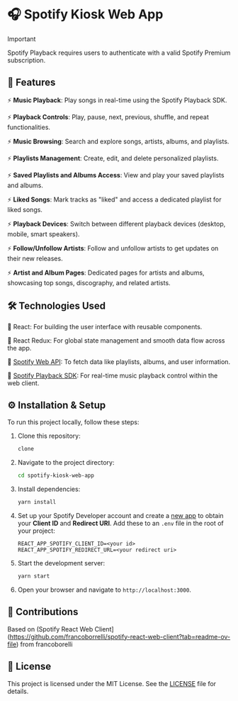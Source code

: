 <a href="https://spotify-react-web-client.onrender.com/" target="_blank">
  <p align="center">
 
  </p>
</a>

<p align="center">

</p>

# 🎧 Spotify Kiosk Web App

> [!IMPORTANT]
> Spotify Playback requires users to authenticate with a valid Spotify Premium subscription.


## 🚀 Features

⚡ **Music Playback**: Play songs in real-time using the Spotify Playback SDK.

⚡ **Playback Controls**: Play, pause, next, previous, shuffle, and repeat functionalities.

⚡ **Music Browsing**: Search and explore songs, artists, albums, and playlists.

⚡ **Playlists Management**: Create, edit, and delete personalized playlists.

⚡ **Saved Playlists and Albums Access**: View and play your saved playlists and albums.

⚡ **Liked Songs**: Mark tracks as "liked" and access a dedicated playlist for liked songs.

⚡ **Playback Devices**: Switch between different playback devices (desktop, mobile, smart speakers).

⚡ **Follow/Unfollow Artists**: Follow and unfollow artists to get updates on their new releases.

⚡ **Artist and Album Pages**: Dedicated pages for artists and albums, showcasing top songs, discography, and related artists.

## 🛠 Technologies Used

🎵 React: For building the user interface with reusable components.

🎵 React Redux: For global state management and smooth data flow across the app.

🎵 <a href="https://developer.spotify.com/documentation/web-api/">Spotify Web API</a>: To fetch data like playlists, albums, and user information.

🎵 <a href="https://developer.spotify.com/documentation/web-playback-sdk/">Spotify Playback SDK</a>: For real-time music playback control within the web client.



## ⚙️ Installation & Setup

To run this project locally, follow these steps:

1. Clone this repository:

   ```bash
   clone 
   ```

2. Navigate to the project directory:

   ```bash
   cd spotify-kiosk-web-app
   ```

3. Install dependencies:

   ```bash
   yarn install
   ```

4. Set up your Spotify Developer account and create a [new app](https://developer.spotify.com/dashboard/applications) to obtain your **Client ID** and **Redirect URI**. Add these to an `.env` file in the root of your project:

   ```
   REACT_APP_SPOTIFY_CLIENT_ID=<your id>
   REACT_APP_SPOTIFY_REDIRECT_URL=<your redirect uri>
   ```

5. Start the development server:

   ```bash
   yarn start
   ```

6. Open your browser and navigate to `http://localhost:3000`.

## 🤝 Contributions

Based on (Spotify React Web Client](https://github.com/francoborrelli/spotify-react-web-client?tab=readme-ov-file) from francoborelli

## 📝 License

This project is licensed under the MIT License. See the [LICENSE](LICENSE) file for details.
